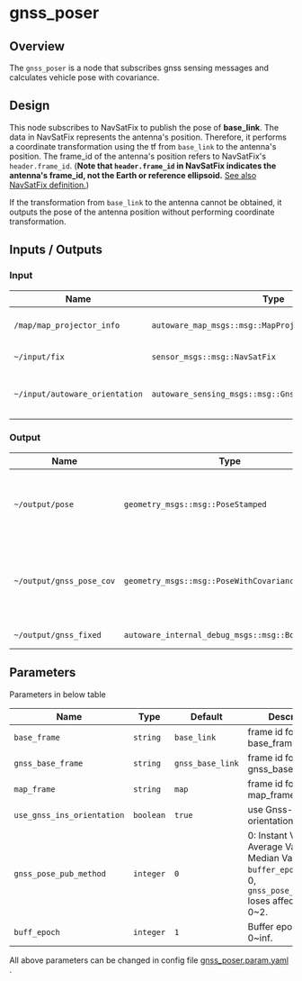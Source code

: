 # gnss_poser

## Overview

The `gnss_poser` is a node that subscribes gnss sensing messages and calculates vehicle pose with covariance.

## Design

This node subscribes to NavSatFix to publish the pose of **base_link**. The data in NavSatFix represents the antenna's position. Therefore, it performs a coordinate transformation using the tf from `base_link` to the antenna's position. The frame_id of the antenna's position refers to NavSatFix's `header.frame_id`.
(**Note that `header.frame_id` in NavSatFix indicates the antenna's frame_id, not the Earth or reference ellipsoid.** [See also NavSatFix definition.](https://docs.ros.org/en/noetic/api/sensor_msgs/html/msg/NavSatFix.html))

If the transformation from `base_link` to the antenna cannot be obtained, it outputs the pose of the antenna position without performing coordinate transformation.

## Inputs / Outputs

### Input

| Name                           | Type                                                    | Description                                                                                                                    |
| ------------------------------ | ------------------------------------------------------- | ------------------------------------------------------------------------------------------------------------------------------ |
| `/map/map_projector_info`      | `autoware_map_msgs::msg::MapProjectorInfo`              | map projection info                                                                                                            |
| `~/input/fix`                  | `sensor_msgs::msg::NavSatFix`                           | gnss status message                                                                                                            |
| `~/input/autoware_orientation` | `autoware_sensing_msgs::msg::GnssInsOrientationStamped` | orientation [click here for more details](https://github.com/autowarefoundation/autoware_msgs/tree/main/autoware_sensing_msgs) |

### Output

| Name                     | Type                                             | Description                                                    |
| ------------------------ | ------------------------------------------------ | -------------------------------------------------------------- |
| `~/output/pose`          | `geometry_msgs::msg::PoseStamped`                | vehicle pose calculated from gnss sensing data                 |
| `~/output/gnss_pose_cov` | `geometry_msgs::msg::PoseWithCovarianceStamped`  | vehicle pose with covariance calculated from gnss sensing data |
| `~/output/gnss_fixed`    | `autoware_internal_debug_msgs::msg::BoolStamped` | gnss fix status                                                |

## Parameters

Parameters in below table

| Name                       | Type      | Default          | Description                                                                                                                        |
| -------------------------- | --------- | ---------------- | ---------------------------------------------------------------------------------------------------------------------------------- |
| `base_frame`               | `string`  | `base_link`      | frame id for base_frame                                                                                                            |
| `gnss_base_frame`          | `string`  | `gnss_base_link` | frame id for gnss_base_frame                                                                                                       |
| `map_frame`                | `string`  | `map`            | frame id for map_frame                                                                                                             |
| `use_gnss_ins_orientation` | `boolean` | `true`           | use Gnss-Ins orientation                                                                                                           |
| `gnss_pose_pub_method`     | `integer` | `0`              | 0: Instant Value 1: Average Value 2: Median Value. If `buffer_epoch` is set to 0, `gnss_pose_pub_method` loses affect. Range: 0~2. |
| `buff_epoch`               | `integer` | `1`              | Buffer epoch. Range: 0~inf.                                                                                                        |

All above parameters can be changed in config file [gnss_poser.param.yaml](./config/gnss_poser.param.yaml "Click here to open config file") .

